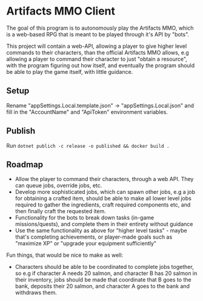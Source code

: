 # Artifacts MMO Client

The goal of this program is to autonomously play the Artifacts MMO, which is a web-based RPG that is meant to be played through it's API by "bots".

This project will contain a web-API, allowing a player to give higher level commands to their characters, than the official Artifacts MMO allows, e.g allowing a player to command their character to just "obtain a resource", with the program figuring out how itself, and eventually the program should be able to play the game itself, with little guidance.

## Setup

Rename "appSettings.Local.template.json" -> "appSettings.Local.json" and fill in the "AccountName" and "ApiToken" environment variables.

## Publish

Run `dotnet publich -c release -o published && docker build .`

## Roadmap

- Allow the player to command their characters, through a web API. They can queue jobs, override jobs, etc.
- Develop more sophisticated jobs, which can spawn other jobs, e.g a job for obtaining a crafted item, should be able to make all lower level jobs required to gather the ingredients, craft required components etc, and then finally craft the requested item.
- Functionality for the bots to break down tasks (in-game missions/quests), and complete them in their entirety without guidance
- Use the same functionality as above for "higher level tasks" - maybe that's completing achievements, or player-made goals such as "maximize XP" or "upgrade your equipment sufficiently"

Fun things, that would be nice to make as well:

- Characters should be able to be coordinated to complete jobs together, so e.g if character A needs 20 salmon, and character B has 20 salmon in their inventory, jobs should be made that coordinate that B goes to the bank, deposits their 20 salmon, and character A goes to the bank and withdraws them.
